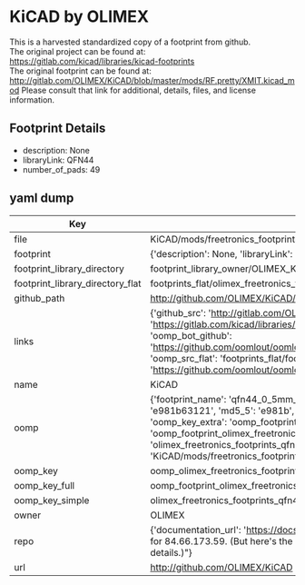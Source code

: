 # KiCAD by OLIMEX  
This is a harvested standardized copy of a footprint from github.  
The original project can be found at:  
https://gitlab.com/kicad/libraries/kicad-footprints  
The original footprint can be found at:
http://gitlab.com/OLIMEX/KiCAD/blob/master/mods/RF.pretty/XMIT.kicad_mod
Please consult that link for additional, details, files, and license information.  
## Footprint Details
* description: None  
* libraryLink: QFN44  
* number_of_pads: 49  
## yaml dump  
| Key | Value |  
| --- | --- |  
| file | KiCAD/mods/freetronics_footprints.pretty/QFN44_0.5mm_EP.kicad_mod |  
| footprint | {'description': None, 'libraryLink': 'QFN44', 'number_of_pads': 49} |  
| footprint_library_directory | footprint_library_owner/OLIMEX_KiCAD |  
| footprint_library_directory_flat | footprints_flat/olimex_freetronics_footprints_qfn44_0_5mm_ep/working |  
| github_path | http://github.com/OLIMEX/KiCAD/blob/master/mods/freetronics_footprints.pretty/QFN44_0.5mm_EP.kicad_mod |  
| links | {'github_src': 'http://gitlab.com/OLIMEX/KiCAD/blob/master/mods/RF.pretty/XMIT.kicad_mod', 'github_src_repo': 'https://gitlab.com/kicad/libraries/kicad-footprints', 'oomp_bot': 'footprints/olimex_freetronics_footprints_qfn44_0_5mm_ep/working', 'oomp_bot_github': 'https://github.com/oomlout/oomlout_oomp_footprint_bot/tree/main/footprints/olimex_freetronics_footprints_qfn44_0_5mm_ep/working', 'oomp_src_flat': 'footprints_flat/footprints_flat/olimex_freetronics_footprints_qfn44_0_5mm_ep/working', 'oomp_src_flat_github': 'https://github.com/oomlout/oomlout_oomp_footprint_src/tree/main/footprints_flat/olimex_freetronics_footprints_qfn44_0_5mm_ep/working'} |  
| name | KiCAD |  
| oomp | {'footprint_name': 'qfn44_0_5mm_ep', 'library_name': 'freetronics_footprints', 'md5': 'e981b63121905be246141f3df6dd8a91', 'md5_10': 'e981b63121', 'md5_5': 'e981b', 'md5_6': 'e981b6', 'oomp_key': 'oomp_olimex_freetronics_footprints_qfn44_0_5mm_ep', 'oomp_key_extra': 'oomp_footprint_olimex_freetronics_footprints_qfn44_0_5mm_ep', 'oomp_key_full': 'oomp_footprint_olimex_freetronics_footprints_qfn44_0_5mm_ep_e981b6', 'oomp_key_simple': 'olimex_freetronics_footprints_qfn44_0_5mm_ep', 'original_filename': 'KiCAD/mods/freetronics_footprints.pretty/QFN44_0.5mm_EP.kicad_mod', 'owner_name': 'olimex'} |  
| oomp_key | oomp_olimex_freetronics_footprints_qfn44_0_5mm_ep |  
| oomp_key_full | oomp_footprint_olimex_freetronics_footprints_qfn44_0_5mm_ep |  
| oomp_key_simple | olimex_freetronics_footprints_qfn44_0_5mm_ep |  
| owner | OLIMEX |  
| repo | {'documentation_url': 'https://docs.github.com/rest/overview/resources-in-the-rest-api#rate-limiting', 'message': "API rate limit exceeded for 84.66.173.59. (But here's the good news: Authenticated requests get a higher rate limit. Check out the documentation for more details.)"} |  
| url | http://github.com/OLIMEX/KiCAD |  

